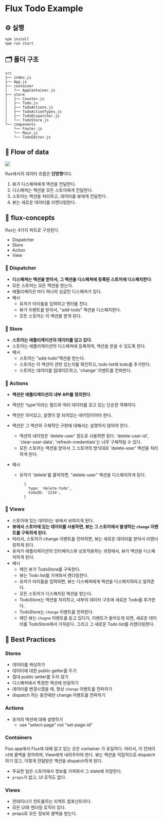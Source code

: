 # Flux Todo Example

## ⚙️ 실행
```
npm install
npm run start
```

## 🗂 폴더 구조 
```
src
├── index.js
├── App.js
├── container
│   └── AppContainer.js
├── store
│   ├── Counter.js
│   ├── Todo.js
│   ├── TodoActions.js
│   ├── TodoActionTypes.js
│   ├── TodoDispatcher.js
│   └── TodoStore.js
└── components
    └── Footer.js
    └── Main.js
    └── TodoEditor.js
```


## 🌟 Flow of data

![](https://i.imgur.com/qbDb2GE.png)

flux에서의 데이터 흐름은 **단방향**이다. 
1. 뷰가 디스패쳐에게 액션을 전달한다.
2. 디스패쳐는 액션을 모든 스토어에게 전달한다.
3. 스토어는 액션을 처리하고, 데이터를 뷰에게 전달한다.
4. 뷰는 새로운 데이터를 리렌더링한다.

## 🌟 flux-concepts

flux는 4가지 파트로 구성된다.

- Dispatcher
- Store
- Action
- View

### 📍 Dispatcher

- **디스패쳐는 액션을 받아서, 그 액션을 디스패쳐에 등록된 스토어에 디스패치한다**.
- 모든 스토어는 모든 액션을 받는다. 
- 애플리케이션 마다 하나의 싱글턴 디스패쳐가 있다.
- 예시
    - 유저가 타이틀을 입력하고 엔터를 친다.
    - 뷰가 이벤트를 받아서, "add-todo" 액션을 디스패치한다.
    - 모든 스토어는 이 액션을 받게 된다.

### 📍 Store

- **스토어는 애플리케이션의 데이터를 담고 있다**.
- 스토어는 애플리케이션의 디스패쳐에 등록하여, 액션을 받을 수 있도록 한다.
- 예시
    - 스토어는 "add-todo"액션을 받는다.
    - 스토어는 이 액션이 관련 있는지를 확인하고, todo list에 todo를 추가한다.
    - 스토어는 데이터를 업데이트하고, 'change' 이벤트를 전파한다.

### 📍 Actions

- **액션은 애플리케이션의 내부 API를 정의한다**.
- 액션은 'type'이라는 필드와 여러 데이터를 갖고 있는 단순한 객체이다.
- 액션은 의미있고, 설명이 잘 되어있는 네이밍이어야 한다.
- 액션은 그 액션의 구체적인 구현에 대해서는 설명하지 않아야 한다.
    - 액션의 네이밍은 'delete-user' 정도로 사용하면 된다. 'delete-user-id', 'clear-user-data', 'refresh-credentials'는 너무 구체적일 수 있다. 
    - 모든 스토어는 액션을 받아서 그 스토어의 방식대로 'delete-user' 액션을 처리하게 된다.
    
- 예시
    - 유저가 'delete'를 클릭하면, "delete-user" 액션을 디스패치하게 된다.
    
        ```
          {
            type: 'delete-todo',
            todoID: '1234',
          }
        ```

### 📍 Views

- 스토어에 있는 데이터는 뷰에서 보여지게 된다.
- **뷰에서 스토어에 있는 데이터를 사용하면, 뷰는 그 스토어에서 발생하는 `change` 이벤트를 구독하게 된다.**
- 따라서, 스토어가 change 이벤트를 전파하면, 뷰는 새로운 데이터를 받아서 리렌더링하게 된다.
- 유저가 애플리케이션의 인터페이스와 상호작용하는 과정에서, 뷰가 액션을 디스패치하게 된다.
- 예시
    - 메인 뷰가 TodoStore를 구독한다.
    - 뷰는 Todo list를 가져와서 렌더링한다. 
    - 유저가 타이틀을 입력하면, 뷰는 디스패쳐에게 액션을 디스패치하라고 알려준다.
    - 모든 스토어가 디스패치된 액션을 받는다.
    - TodoStore는 액션을 처리하고, 내부의 데이터 구조에 새로운 Todo를 추가한다.
    - TodoStore는 `change` 이벤트를 전파한다.
    - 메인 뷰는 `chagne` 이벤트를 듣고 있다가, 이벤트가 들어오게 되면, 새로운 데이터를 TodoStore에서 가져온다. 그리고 그 새로운 Todo list를 리렌더링한다.


    

## 🌟 Best Practices

### Stores

- 데이터를 캐싱하기
- 데이터에 대한 public getter를 두기
- 절대 public setter를 두지 않기
- 디스패쳐에서 특정한 액션에 반응하기
- 데이터를 변경시켰을 때, 항상 `change` 이벤트를 전파하기
- dispatch 하는 동안에만 change 이벤트를 전파하기


### Actions

- 유저의 액션에 대해 설명하기
    - use "select-page" not "set-page-id"

### Containers

Flux app에서 Flux에 대해 알고 있는 곳은 container 가 유일하다.
따라서, 이 컨테이너에 콜백을 정의하여, View에게 내려주어야 한다.
뷰는 액션을 직접적으로 dispatch하기 않고, 이렇게 전달받은 액션을 dispatch하게 된다.

- 주요한 일은 스토어에서 정보를 가져와서 그 state에 저장한다.
- `props`가 없고, UI 로직도 없다.

### Views

- 컨테이너가 컨트롤하는 리액트 컴포넌트이다.
- 모든 UI와 렌더링 로직이 있다.
- props로 모든 정보와 콜백을 받는다.

